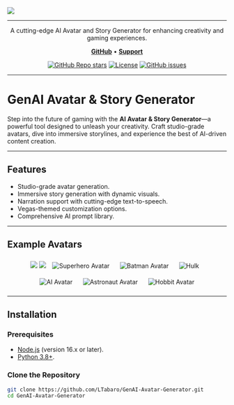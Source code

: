 <img src="https://raw.githubusercontent.com/LTabaro/GenAI-Avatar-Generator/src/assets/ai-avatar-5.png">

***

<p align="center">A cutting-edge AI Avatar and Story Generator for enhancing creativity and gaming experiences.</p>

<p align="center">
    <a href="https://github.com/LTabaro/GenAI-Avatar-Generator"><b>GitHub</b></a> •
    <a href="mailto:support@example.com"><b>Support</b></a>
</p>

<div align="center">

[![GitHub Repo stars](https://img.shields.io/github/stars/LTabaro/GenAI-Avatar-Generator?style=flat-square&color=%230059CD)](https://github.com/LTabaro/GenAI-Avatar-Generator)
[![License](https://img.shields.io/github/license/LTabaro/GenAI-Avatar-Generator?style=flat-square&color=%230059CD)](https://github.com/LTabaro/GenAI-Avatar-Generator/blob/main/LICENSE)
[![GitHub issues](https://img.shields.io/github/issues/LTabaro/GenAI-Avatar-Generator?style=flat-square&color=%230059CD)](https://github.com/LTabaro/GenAI-Avatar-Generator/issues)

</div>

***

# GenAI Avatar & Story Generator

Step into the future of gaming with the **AI Avatar & Story Generator**—a powerful tool designed to unleash your creativity. Craft studio-grade avatars, dive into immersive storylines, and experience the best of AI-driven content creation.

---

## Features
- Studio-grade avatar generation.
- Immersive story generation with dynamic visuals.
- Narration support with cutting-edge text-to-speech.
- Vegas-themed customization options.
- Comprehensive AI prompt library.


---

## Example Avatars
<div align="center">
  <img src="https://raw.githubusercontent.com/LTabaro/assets/main/genai/genai-header.png">
  <img src="https://raw.githubusercontent.com/LTabaro/GenAI-Avatar-Generator/src/assets/ai-avatar-5.png">
  
  <img src="https://raw.githubusercontent.com/LTabaro/GenAI-Avatar-Generator/src/assets/Hero.png" alt="Superhero Avatar" style="margin:10px;" />
  <img src="https://raw.githubusercontent.com/LTabaro/GenAI-Avatar-Generator/src/assets/batman.png" alt="Batman Avatar" style="margin:10px;" />
  <img src="https://raw.githubusercontent.com/LTabaro/GenAI-Avatar-Generator/src/assets/hulk.png" alt="Hulk" style="margin:10px;" />
</div>

<div align="center">
  <img src="https://raw.githubusercontent.com/LTabaro/GenAI-Avatar-Generator/src/assets/ai-avatar-4.png" alt="AI Avatar" style="margin:10px;" />
  <img src="https://raw.githubusercontent.com/LTabaro/GenAI-Avatar-Generator/src/assets/Elf.png" alt="Astronaut Avatar" style="margin:10px;" />
  <img src="https://raw.githubusercontent.com/LTabaro/GenAI-Avatar-Generator/src/assets/Hobbit-5.png" alt="Hobbit Avatar" style="margin:10px;" />
</div>

---

## Installation

### Prerequisites
- [Node.js](https://nodejs.org/) (version 16.x or later).
- [Python 3.8+](https://www.python.org/).

### Clone the Repository
```bash
git clone https://github.com/LTabaro/GenAI-Avatar-Generator.git
cd GenAI-Avatar-Generator
